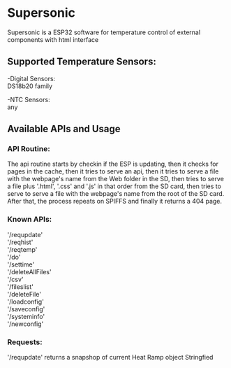 # Supersonic

Supersonic is a ESP32 software for temperature control of external components with html interface


## Supported Temperature Sensors:

-Digital Sensors:  
    DS18b20 family

-NTC Sensors:  
    any


## Available APIs and Usage

### API Routine:
The api routine starts by checkin if the ESP is updating, then it checks for pages in the cache, then it tries to serve an api, then it tries to serve a file with the webpage's name from the Web folder in the SD, then tries to serve a file plus '.html', '.css' and '.js' in that order from the SD card, then tries to serve to serve a file with the webpage's name from the root of the SD card. After that, the process repeats on SPIFFS and finally it returns a 404 page.

### Known APIs:
'/requpdate'  
'/reqhist'  
'/reqtemp'  
'/do'  
'/settime'  
'/deleteAllFiles'  
'/csv'  
'/fileslist'  
'/deleteFile'  
'/loadconfig'  
'/saveconfig'  
'/systeminfo'  
'/newconfig'  

### Requests:
'/requpdate' returns a snapshop of current Heat Ramp object Stringfied


